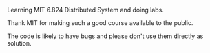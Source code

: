 Learning MIT 6.824 Distributed System and doing labs.

Thank MIT for making such a good course available to the public.

The code is likely to have bugs and please don't use them directly as solution.
